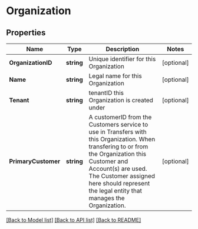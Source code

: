 # Organization

## Properties

Name | Type | Description | Notes
------------ | ------------- | ------------- | -------------
**OrganizationID** | **string** | Unique identifier for this Organization | [optional] 
**Name** | **string** | Legal name for this Organization | [optional] 
**Tenant** | **string** | tenantID this Organization is created under | [optional] 
**PrimaryCustomer** | **string** | A customerID from the Customers service to use in Transfers with this Organization. When transfering to or from the Organization this Customer and Account(s) are used. The Customer assigned here should represent the legal entity that manages the Organization.  | [optional] 

[[Back to Model list]](../README.md#documentation-for-models) [[Back to API list]](../README.md#documentation-for-api-endpoints) [[Back to README]](../README.md)


